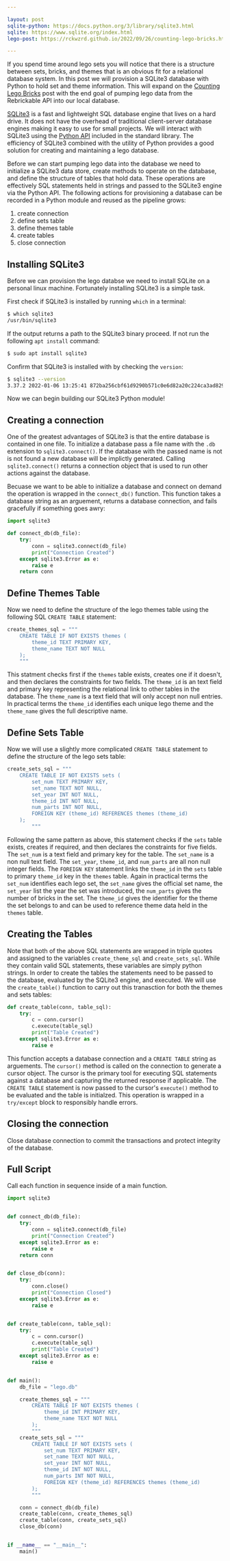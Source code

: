 ```yaml
---

layout: post
sqlite-python: https://docs.python.org/3/library/sqlite3.html
sqlite: https://www.sqlite.org/index.html
lego-post: https://rckwzrd.github.io/2022/09/26/counting-lego-bricks.html

---
```


If you spend time around lego sets you will notice that there is a structure between sets, bricks, and themes that is an obvious fit for a relational database system. In this post we will provision a SQLite3 database with Python to hold set and theme information. This will expand on the [Counting Lego Bricks]({{page.lego-post}}) post with the end goal of pumping lego data from the Rebrickable API into our local database.

[SQLite3]({{page.sqlite}}) is a fast and lightweight SQL database engine that lives on a hard drive. It does not have the overhead of traditional client-server database engines making it easy to use for small projects. We will interact with SQLite3 using the [Python API]({{page.sqlite-python}}) included in the standard library. The efficiency of SQLite3 combined with the utility of Python provides a good solution for creating and maintaining a lego database.

Before we can start pumping lego data into the database we need to initialize a SQLite3 data store, create methods to operate on the database, and define the structure of tables that hold data. These operations are effectively SQL statements held in strings and passed to the SQLite3 engine via the Python API. The following actions for provisioning a database can be recorded in a Python module and reused as the pipeline grows:

1. create connection
2. define sets table
3. define themes table
4. create tables
5. close connection

## Installing SQLite3

Before we can provision the lego databse we need to install SQLite on a personal linux machine. Fortunately installing SQLite3 is a simple task. 

First check if SQLite3 is installed by running `which` in a terminal:

```bash
$ which sqlite3
/usr/bin/sqlite3
```

If the output returns a path to the SQLite3 binary proceed. If not run the following `apt install` command:

```bash
$ sudo apt install sqlite3
```

Confirm that SQLite3 is installed with by checking the `version`:

```bash
$ sqlite3 --version
3.37.2 2022-01-06 13:25:41 872ba256cbf61d9290b571c0e6d82a20c224ca3ad82971edc46b29818d5dalt1
```

Now we can begin building our SQLite3 Python module!

## Creating a connection

One of the greatest advantages of SQLite3 is that the entire database is contained in one file. To initialize a database pass a file name with the `.db` extension to `sqlite3.connect()`. If the database with the passed name is not is not found a new database will be implictly generated. Calling `sqlite3.connect()` returns a connection object that is used to run other actions against the database.

Becuase we want to be able to initialize a database and connect on demand the operation is wrapped in the `connect_db()` function. This function takes a database string as an arguement, returns a database connection, and fails gracefully if something goes awry:

```python
import sqlite3

def connect_db(db_file):
    try:
        conn = sqlite3.connect(db_file)
        print("Connection Created")
    except sqlite3.Error as e:
        raise e
    return conn
```

## Define Themes Table

Now we need to define the structure of the lego themes table using the following SQL `CREATE TABLE` statement:

```python
create_themes_sql = """
    CREATE TABLE IF NOT EXISTS themes (
        theme_id TEXT PRIMARY KEY,
        theme_name TEXT NOT NULL
    );
    """
```

This statment checks first if the `themes` table exists, creates one if it doesn't, and then declares the constraints for two fields. The `theme_id` is an text field and primary key representing the relational link to other tables in the database. The `theme_name` is a text field that will only accept non null entries. In practical terms the `theme_id` identifies each unique lego theme and the `theme_name` gives the full descriptive name.

## Define Sets Table

Now we will use a slightly more complicated `CREATE TABLE` statement to define the structure of the lego sets table:

```python
create_sets_sql = """
    CREATE TABLE IF NOT EXISTS sets (
        set_num TEXT PRIMARY KEY,
        set_name TEXT NOT NULL,
        set_year INT NOT NULL,
        theme_id INT NOT NULL,
        num_parts INT NOT NULL,
        FOREIGN KEY (theme_id) REFERENCES themes (theme_id)
    );
        """
```

Following the same pattern as above, this statement checks if the `sets` table exists, creates if required, and then declares the constraints for five fields. The `set_num` is a text field and primary key for the table. The `set_name` is a non null text field. The `set_year`, `theme_id`, and `num_parts` are all non null integer fields. The `FOREIGN KEY` statement links the `theme_id` in the `sets` table to primary `theme_id` key in the `themes` table. Again in practical terms the `set_num` identifies each lego set, the `set_name` gives the official set name, the `set_year` list the year the set was introduced, the `num_parts` gives the number of bricks in the set. The `theme_id` gives the identifier for the theme the set belongs to and can be used to reference theme data held in the `themes` table.


## Creating the Tables

Note that both of the above SQL statements are wrapped in triple quotes and assigned to the variables `create_theme_sql` and `create_sets_sql`. While they contain valid SQL statements, these variables are simply python strings. In order to create the tables the statements need to be passed to the database, evaluated by the SQLite3 engine, and executed. We will use the `create_table()` function to carry out this tranasction for both the themes and sets tables:

```python
def create_table(conn, table_sql):
    try:
        c = conn.cursor()
        c.execute(table_sql)
        print("Table Created")
    except sqlite3.Error as e:
        raise e
```

This function accepts a database connection and a `CREATE TABLE` string as arguements. The `cursor()` method is called on the connection to generate a cursor object. The cursor is the primary tool for executing SQL statements against a database and capturing the returned response if applicable. The `CREATE TABLE` statement is now passed to the cursor's `execute()` method to be evaluated and the table is initialzed. This operation is wrapped in a `try/except` block to responsibly handle errors.

## Closing the connection

Close database connection to commit the transactions and protect integrity of the database.

## Full Script

Call each function in sequence inside of a main function. 

```python
import sqlite3


def connect_db(db_file):
    try:
        conn = sqlite3.connect(db_file)
        print("Connection Created")
    except sqlite3.Error as e:
        raise e
    return conn


def close_db(conn):
    try:
        conn.close()
        print("Connection Closed")
    except sqlite3.Error as e:
        raise e


def create_table(conn, table_sql):
    try:
        c = conn.cursor()
        c.execute(table_sql)
        print("Table Created")
    except sqlite3.Error as e:
        raise e


def main():
    db_file = "lego.db"

    create_themes_sql = """
        CREATE TABLE IF NOT EXISTS themes (
            theme_id INT PRIMARY KEY,
            theme_name TEXT NOT NULL
        );
        """
    create_sets_sql = """
        CREATE TABLE IF NOT EXISTS sets (
            set_num TEXT PRIMARY KEY,
            set_name TEXT NOT NULL,
            set_year INT NOT NULL,
            theme_id INT NOT NULL,
            num_parts INT NOT NULL,
            FOREIGN KEY (theme_id) REFERENCES themes (theme_id)
        );
        """

    conn = connect_db(db_file)
    create_table(conn, create_themes_sql)
    create_table(conn, create_sets_sql)
    close_db(conn)


if __name__ == "__main__":
    main()
```
